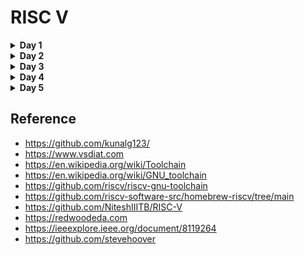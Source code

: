 <h1>RISC V</h1>
  
<details>
<summary><strong>Day 1</strong></summary>   

 <details><summary><strong>C Program</strong></summary>
 <h3>C program doing sum of numbers from 1 to 6</h3>
 <h4>Code</h4>
      
```  
#include<stdio.h>   
int main(){
   int n = 6;
   int i ;
   int sum = 0;
   for(int i =1;i<=6;i++)
   {
   sum = sum +i;}
   printf("The sum of digits from 1 to %d is %d.\n",n,sum);
   return 0;
}

```



</details>
<details> 
<summary><strong>C Program on RISCV64 compiler</strong></summary>

<h3>Code output</h3>
<div align="center">
  <img src="https://github.com/VaibhavTiwari-IIITB/RISCV/assets/140998525/7406c00f-eedf-4628-82e1-8f7595b908f4">
  

	
</div>
<h3>Assembly code output with o1 attribute</h3>
<div align="center">
	<img src="https://github.com/VaibhavTiwari-IIITB/RISCV/assets/140998525/c4297a69-d7e2-44b1-a601-46f269318d0b">
</div>

<h3>Assembly code output with ofast attribute</h3>
<div align="center">
	<img src="https://github.com/VaibhavTiwari-IIITB/RISCV/assets/140998525/acef1efd-12f5-4433-8dbf-2901d72e2911">
</div>

<h3>Step by step observation of code execution</h3>
<div align="center">
  <img src = "https://github.com/VaibhavTiwari-IIITB/RISCV/assets/140998525/75692f76-f88d-4e7c-91c6-389aa1632698">
	
</div>

 <h3>Commands used:</h3>
 
```
riscv64-unknown-elf-gcc -O1 -mabi=lp64 -march=rv64i -o sum1to6.o sum1to6.c

```

<h4>Explanation:</h4>
<p>
	<ul>
	<li>  <strong> riscv64-unknown-elf-gcc:</strong> 
        This is the command to invoke the RISC-V GCC compiler. It's used to compile C and C++ code for RISC-V architectures.
        riscv64 specifies the target architecture, which is the 64-bit version of RISC-V.
        unknown-elf indicates the target environment. The "ELF" part stands for "Executable and Linkable Format," which is a common file format for executables, object code, and shared libraries.
         </li> 
    <li><strong>-O1:</strong>
        This flag specifies the optimization level for the compiler. -O1 indicates optimization level 1.
        Optimization levels control how aggressively the compiler optimizes the code. Level 1 provides basic optimizations to improve code performance without spending excessive time on compilation.
        </li> 
  <li> <strong> -mabi=lp64:</strong>
        The -mabi flag specifies the ABI (Application Binary Interface) to use for the compilation.
        lp64 indicates that the ABI uses 64-bit data types (long and pointer) and is commonly used in RISC-V systems.</li> 

  <li> <strong> -march=rv64i:</strong>
        The -march flag specifies the target RISC-V architecture to generate code for.
        rv64i indicates the RISC-V architecture specification. Here, rv64 specifies a 64-bit RISC-V architecture, and i indicates the "I" base integer instruction set. This set includes the fundamental integer arithmetic and control flow instructions.</li> 

   <li><strong> -o sum1ton.o:</strong>
        The -o flag specifies the output file name for the compiled code.
        sum1ton.o is the name of the output file. The .o extension indicates that it's an object file, which contains the compiled machine code ready to be linked with other object files to create an executable.</li> 

   <li><strong>sum1ton.c:</strong>
        This is the source file that you want to compile.
        sum1ton.c is the name of the C source file that contains the code to be compiled.</li> 

 </ul>
 
</p><br>

```
riscv64-unknown-elf-objdump -d sum1ton.o

```
<p>
	<h4>Explanation :</h4>
	It is used to disassemble an object file (sum1ton.o) produced by a RISC-V toolchain. The objdump command is commonly used to analyze and display information about object files, executable files, and libraries.<br>

In this specific case,the riscv64-unknown-elf-objdump command, which is part of the RISC-V toolchain and is used to disassemble RISC-V machine code into human-readable assembly instructions.

When the command is run, it will generate a disassembly listing of the instructions contained within the sum1ton.o object file. This can be particularly useful for inspecting the assembly code produced by the compiler or for debugging purposes.<br>

The -d flag specifies that we want to disassemble the code, and sum1ton.o is the name of the object file you want to disassemble.


</p>

</details>
</details>














<details>
<summary><strong>Day 2</strong></summary>
<h2>The New Algorithm For Sum 1ton c program</h2>	

<div align="center">
<img width="737" alt="Screenshot 2023-08-24 at 12 11 19 PM" src="https://github.com/VaibhavTiwari-IIITB/RISCV/assets/140998525/52586927-3aed-4df1-8a72-f34503e5449d">
</div>

<h2>Code</h2>

```c
#include <stdio.h>

extern int load(int x, int y); 

int main() {
	int result = 0;
       	int count = 9;
    	result = load(0x0, count+1);
    	printf("Sum of number from 1 to %d is %d\n", count, result); 
}

```

<h2>Assembly Code For Load Function</h2>

```asm
.section .text
.global load
.type load, @function

load:
	add 	a4, a0, zero //Initialize sum register a4 with 0x0
	add 	a2, a0, a1   // store count of 10 in register a2. Register a1 is loaded with 0xa (decimal 10) from main program
	add	a3, a0, zero // initialize intermediate sum register a3 by 0
loop:	add 	a4, a3, a4   // Incremental addition
	addi 	a3, a3, 1    // Increment intermediate register by 1	
	blt 	a3, a2, loop // If a3 is less than a2, branch to label named <loop>
	add	a0, a4, zero // Store final result to register a0 so that it can be read by main program
	ret

```
<h2>Execution</h2>
<div align="center">
[	<img src="https://github.com/VaibhavTiwari-IIITB/RISCV/assets/140998525/e2ad21ce-829a-4717-86be-519fe047ce59">
</div>



<h2>Contents of rv32im.sh(Shell script file)</h2>

```
riscv64-unknown-elf-gcc -c -mabi=ilp32 -march=rv32im -o 1to9_custom.o 1to9_custom.c
riscv64-unknown-elf-gcc -c -mabi=ilp32 -march=rv32im -o load.o load.S

riscv64-unknown-elf-gcc -c -mabi=ilp32 -march=rv32im -o syscalls.o syscalls.c
riscv64-unknown-elf-gcc -mabi=ilp32 -march=rv32im -Wl,--gc-sections -o firmware.elf load.o 1to9_custom.o syscalls.o -T riscv.ld -lstdc++
chmod -x firmware.elf
riscv64-unknown-elf-gcc -mabi=ilp32 -march=rv32im -nostdlib -o start.elf start.S -T start.ld -lstdc++
chmod -x start.elf
riscv64-unknown-elf-objcopy -O verilog start.elf start.tmp
riscv64-unknown-elf-objcopy -O verilog firmware.elf firmware.tmp
cat start.tmp firmware.tmp > firmware.hex
python3 hex8tohex32.py firmware.hex > firmware32.hex
rm -f start.tmp firmware.tmp
iverilog -o testbench.vvp testbench.v picorv32.v
chmod -x testbench.vvp
vvp -N testbench.vvp

```

<h3>Explanation</h3>
<p>
<br>

1. `riscv64-unknown-elf-gcc -c -mabi=ilp32 -march=rv32im -o 1to9_custom.o 1to9_custom.c`
   - This command compiles the C source file `1to9_custom.c` into an object file `1to9_custom.o`. It uses the RISC-V GCC compiler targeting the ILP32 ABI (Application Binary Interface) and the RV32IM architecture.
<br>

2. `riscv64-unknown-elf-gcc -c -mabi=ilp32 -march=rv32im -o load.o load.S`
   - Similar to the previous command, this compiles the assembly source file `load.S` into an object file `load.o`.
<br>

3. `riscv64-unknown-elf-gcc -c -mabi=ilp32 -march=rv32im -o syscalls.o syscalls.c`
   - This compiles another C source file `syscalls.c` into an object file `syscalls.o`.
<br>

4. `riscv64-unknown-elf-gcc -mabi=ilp32 -march=rv32im -Wl,--gc-sections -o firmware.elf load.o 1to9_custom.o syscalls.o -T riscv.ld -lstdc++`
   - This links the previously compiled object files (`load.o`, `1to9_custom.o`, `syscalls.o`) along with the necessary libraries and linker script `riscv.ld` to create an ELF executable named `firmware.elf`. The linker is instructed to perform garbage collection on unused sections.
<br>

5. `chmod -x firmware.elf`
   - This command changes the permissions of the `firmware.elf` file to remove its execute permission.
<br>

6. `riscv64-unknown-elf-gcc -mabi=ilp32 -march=rv32im -nostdlib -o start.elf start.S -T start.ld -lstdc++`
   - Similar to step 4, this compiles and links an assembly source file `start.S` with libraries and linker script `start.ld` to create another ELF executable named `start.elf`. The `-nostdlib` flag indicates that the standard library should not be included.
<br>

7. `chmod -x start.elf`
   - Similar to step 5, this changes the permissions of the `start.elf` file to remove its execute permission.
<br>

8. `riscv64-unknown-elf-objcopy -O verilog start.elf start.tmp`
   - This command uses the `objcopy` tool to convert the `start.elf` file into a Verilog memory initialization file `start.tmp` in the "verilog" format.
<br>

9. `riscv64-unknown-elf-objcopy -O verilog firmware.elf firmware.tmp`
   - Similar to step 8, this converts the `firmware.elf` file into a Verilog memory initialization file `firmware.tmp`.
<br>

10. `cat start.tmp firmware.tmp > firmware.hex`
    - This concatenates the content of `start.tmp` and `firmware.tmp` files to create a combined Verilog memory initialization file `firmware.hex`.
<br>

11. `python3 hex8tohex32.py firmware.hex > firmware32.hex`
    - This step involves a Python script named `hex8tohex32.py`, which takes the `firmware.hex` file (assumed to contain 8-bit memory data) and converts it to 32-bit memory data format, saving the result in `firmware32.hex`.
<br>

12. `rm -f start.tmp firmware.tmp`
    - This removes the temporary Verilog memory initialization files.
<br>

13. `iverilog -o testbench.vvp testbench.v picorv32.v`
    - This compiles Verilog source files `testbench.v` and `picorv32.v` using the Icarus Verilog compiler to create a simulation executable `testbench.vvp`.
<br>

14. `chmod -x testbench.vvp`
    - This removes the execute permission from the simulation executable.
<br>

15. `vvp -N testbench.vvp`
    - This runs the compiled simulation executable using the VVP (Verilog VVP) simulator.
<br>

In summary, this script performs a series of compilation, linking, and conversion steps to prepare and simulate RISC-V assembly and C code using a combination of tools and scripts. The resulting simulation involve the execution of the RISC-V code within the given constraints and configurations.
</p>


</details>




















<details>
<summary><strong>Day 3</strong></summary>
	
<details><summary><strong>TL-Verilog and Makerchip IDE</strong></summary>
<p>TL-Verilog, short for Transaction-Level Verilog, is a hardware description and design language used for specifying and designing digital systems, particularly focusing on transaction-level abstraction and high-level design. It extends traditional Verilog and SystemVerilog languages by introducing higher-level constructs that facilitate the design and verification process, making it more suitable for complex system-on-chip (SoC) designs.</p>

 <p>Makerchip is an online Integrated Development Environment (IDE) designed specifically for digital system design and hardware description. It provides a platform for creating, simulating, and visualizing digital designs using various hardware description languages and tools, including SystemVerilog, Verilog, and TL-Verilog. Makerchip aims to simplify the process of designing and simulating digital circuits by offering an accessible and user-friendly interface.</p>
</details>

<details><summary><strong>Introduction to Makerchip IDE</strong></summary>
<h2>Pythagorean Template</h2>
<div align = "center">
<img width="1470" alt="1" src="https://github.com/VaibhavTiwari-IIITB/RISCV/assets/140998525/f05cd1b6-6bb3-4e7a-bcd8-ce1d0efc32b8">
</div>


<h2>Inverter</h2>
<div align = "center">
<img width="1470" alt="2" src="https://github.com/VaibhavTiwari-IIITB/RISCV/assets/140998525/13b6405d-48c7-49ca-8df2-66439ee62553">
</div>

<h2>Multiplexer</h2>
<div align = "center">
<img width="1470" alt="3" src="https://github.com/VaibhavTiwari-IIITB/RISCV/assets/140998525/c672a21a-d4bb-4fe3-98b9-50f8d0d4c29d">
</div>

 <h2>Vector Usage</h2>
<div align = "center">
<img width="1470" alt="4" src="https://github.com/VaibhavTiwari-IIITB/RISCV/assets/140998525/5896b706-a7c1-448d-a645-f6f644f6ea36">
</div>

<h2>Wide Multiplexer</h2>
<div align = "center">
<img width="1470" alt="5" src="https://github.com/VaibhavTiwari-IIITB/RISCV/assets/140998525/710930a4-f1d1-4804-9a9b-69240eff5fc0">
</div>

<h2>Calculator</h2>
<div align = "center">
<img width="1470" alt="6" src="https://github.com/VaibhavTiwari-IIITB/RISCV/assets/140998525/82fe89c8-3992-446c-82ac-fca177f6ac13">
</div>
<br>
<div align="center"><h1>Sequential Logic</h1></div>
<h2>4-bit Up Counter</h2>
<div align = "center">
<img width="1470" alt="8" src="https://github.com/VaibhavTiwari-IIITB/RISCV/assets/140998525/ef610cb6-e4d6-4dfe-9f10-5b0b8366613a">
</div>

<h2>Fibonacci Sequence</h2>
<div align = "center">
	
<img width="959" alt="9" src="https://github.com/VaibhavTiwari-IIITB/RISCV/assets/140998525/4617f62f-8833-40c1-bb8a-08527870239e">
<img width="1470" alt="10" src="https://github.com/VaibhavTiwari-IIITB/RISCV/assets/140998525/c3d1c0aa-16b3-41b3-9e8b-13e6cceed279">
</div>
 <div align="center">
	 <h1>Pipelined Logic</h1>
 </div>
 <h2>2-Cycle Calculator</h2>
<img width="1470" alt="11" src="https://github.com/VaibhavTiwari-IIITB/RISCV/assets/140998525/a17bd09d-8458-4bed-af8f-3997803d5e51">
<br>
 <div align="center">
	 <h1>Validity</h1>
 </div>
 <p>In logic circuits and digital design, "validity" typically refers to the concept of ensuring that signals or data within a system are in a valid or reliable state before they are processed or used in subsequent stages. Validity plays a crucial role in maintaining the correctness and proper functioning of digital systems. </p>
 <h3>Advantages of Validity</h3>
 <p>
	 <ul>
		 <li> Reliable Operation: Validity guarantees that the system operates reliably and produces accurate results. Without ensuring the validity of inputs, the output of digital circuits could be unpredictable or incorrect.</li>
		 <li>Validity ensures that data transitions are synchronized with clock edges, which leads to consistent behavior and predictable outputs. This is especially important in synchronous digital systems.</li>
		 <li>Design Verification: Validity considerations are crucial during design verification and testing. Ensuring inputs are in valid states allows for more targeted testing and easier debugging of issues.</li>
		 <li>Power Efficiency: Validity checks can prevent unnecessary switching of logic values when inputs are changing rapidly. This helps reduce dynamic power consumption in the system.</li>
	 </ul>
 </p>
 </details>

</details>













<details>
<summary><strong>Day 4</strong></summary>
	<h2>PC Logic</h2>

<p>
	A program counter (PC), also known as an instruction pointer (IP) in some architectures, is a fundamental component of a computer's central processing unit (CPU). It's a special register that keeps track of the memory address of the next instruction to be executed in a program. The program counter is used in conjunction with the fetch-execute cycle, which is the basic process through which a CPU carries out instructions.<br><br>

The working of program counter in a nutshell<br><br>

Fetch: The CPU fetches the instruction from memory at the address pointed to by the program counter.<br><br>

Increment: After the fetch, the program counter is incremented to point to the next memory location where the next instruction resides.<br><br>

Execute: The fetched instruction is then executed.<br><br>

 Repeat: The process repeats, with the program counter always indicating the memory address of the next instruction to be fetched and executed.<br><br>
</p>

```
|cpu
      @0
         $reset = *reset;
         $pc[31:0] = >>1$reset ? 0 : >>1$pc + 32'd4;

```

<h4>Output</h4>
<div align ="center">

<img width="1470" alt="1" src="https://github.com/VaibhavTiwari-IIITB/RISCV/assets/140998525/2b9bb42f-549c-44f2-a881-dca6499ec7db">

</div>
<br>

<h2>Fetch</h2>
<p>
Let's delve deeper into the fetch stage:
<br><br>
Fetch Instruction: In this stage, the CPU retrieves the next instruction from memory. The address of the instruction to be fetched is provided by the program counter (PC). The program counter holds the memory address of the next instruction to be executed. It is updated during each cycle to point to the next instruction.
<br><br>
Memory Access: The CPU sends a memory read request to the memory unit, specifying the address pointed to by the program counter. The memory unit then retrieves the instruction from the specified memory location and provides it to the CPU.
<br><br>
Instruction Register (IR): The fetched instruction is loaded into a special register called the instruction register (IR). The instruction register temporarily holds the fetched instruction until it's ready to be decoded and executed.
<br><br>
Program Counter Update: After the fetch, the program counter is incremented to point to the memory address of the next instruction. The exact increment depends on the length of the fetched instruction (which can vary between different instructions and architectures).
<br><br>
At this point, the fetched instruction is in the instruction register, and the CPU is ready to move on to the "decode" stage, during which the fetched instruction is interpreted to determine what operation needs to be executed.
</p>

```
|cpu
      @0
         $reset = *reset;
         $pc[31:0] = >>1$reset ? 0 : >>1$pc + 32'd4;
      @1
         $imem_rd_en = !$reset;
         $imem_rd_addr[M4_IMEM_INDEX_CNT-1:0] = $pc[M4_IMEM_INDEX_CNT+1:2];
         $instr[31:0] = $imem_rd_data[31:0];
         
      ?$imem_rd_en
         @1
            $imem_rd_data[31:0] = /imem[$imem_rd_addr]$instr;

      
```

<h4>Output</h4>
<div>
<img width="1467" alt="2" src="https://github.com/VaibhavTiwari-IIITB/RISCV/assets/140998525/cee6dff3-4a1e-4cca-a8b4-00c244e3dda9">
</div>

<h4>Viz Output</h4>
<div>
<img width="854" alt="3" src="https://github.com/VaibhavTiwari-IIITB/RISCV/assets/140998525/e3f7e3b3-ea34-4240-8e0f-c122b411e21a"></div>

<h2>Decode Logic</h2>
<h3>Decode Logic code</h3>

```tlv
\m4_TLV_version 1d: tl-x.org
\SV
   // This code can be found in: https://github.com/stevehoover/RISC-V_MYTH_Workshop
   
   m4_include_lib(['https://raw.githubusercontent.com/BalaDhinesh/RISC-V_MYTH_Workshop/master/tlv_lib/risc-v_shell_lib.tlv'])

\SV
   m4_makerchip_module   // (Expanded in Nav-TLV pane.)
\TLV

   // /====================\
   // | Sum 1 to 9 Program |
   // \====================/
   //
   // Program for MYTH Workshop to test RV32I
   // Add 1,2,3,...,9 (in that order).
   //
   // Regs:
   //  r10 (a0): In: 0, Out: final sum
   //  r12 (a2): 10
   //  r13 (a3): 1..10
   //  r14 (a4): Sum
   // 
   // External to function:
   m4_asm(ADD, r10, r0, r0)             // Initialize r10 (a0) to 0.
   // Function:
   m4_asm(ADD, r14, r10, r0)            // Initialize sum register a4 with 0x0
   m4_asm(ADDI, r12, r10, 1010)         // Store count of 10 in register a2.
   m4_asm(ADD, r13, r10, r0)            // Initialize intermediate sum register a3 with 0
   // Loop:
   m4_asm(ADD, r14, r13, r14)           // Incremental addition
   m4_asm(ADDI, r13, r13, 1)            // Increment intermediate register by 1
   m4_asm(BLT, r13, r12, 1111111111000) // If a3 is less than a2, branch to label named <loop>
   m4_asm(ADD, r10, r14, r0)            // Store final result to register a0 so that it can be read by main program
   
   // Optional:
   // m4_asm(JAL, r7, 00000000000000000000) // Done. Jump to itself (infinite loop). (Up to 20-bit signed immediate plus implicit 0 bit (unlike JALR) provides byte address; last immediate bit should also be 0)
   m4_define_hier(['M4_IMEM'], M4_NUM_INSTRS)

   |cpu
      @0
         $reset = *reset;



      // YOUR CODE HERE
      // ...
      @0
         $pc[31:0] = >>1$reset ? 32'd0 : (>>1$taken_branch ? >>1$br_tgt_pc :  (>>1$pc+32'd4));
      @1
         //Instruction Fetch
         $imem_rd_en = !$reset;
         $imem_rd_addr[M4_IMEM_INDEX_CNT-1:0] = $pc[M4_IMEM_INDEX_CNT+1:2];
         $instr[31:0] = $imem_rd_data[31:0];
      ?$imem_rd_en
         @1
            $imem_rd_data[31:0] = /imem[$imem_rd_addr]$instr;
      @1
         //Instruction Decode
         $is_i_instr = $instr[6:2] ==? 5'b0000x ||
                       $instr[6:2] ==? 5'b001x0 ||
                       $instr[6:2] ==? 5'b11001 ||
                       $instr[6:2] ==? 5'b11100;
         
         $is_u_instr = $instr[6:2] ==? 5'b0x101;
         
         $is_r_instr = $instr[6:2] ==? 5'b01011 ||
                       $instr[6:2] ==? 5'b011x0 ||
                       $instr[6:2] ==? 5'b10100;
         
         $is_b_instr = $instr[6:2] ==? 5'b11000;
         
         $is_j_instr = $instr[6:2] ==? 5'b11011;
         
         $is_s_instr = $instr[6:2] ==? 5'b0100x;
         
         $imm[31:0] = $is_i_instr ? {{21{$instr[31]}}, $instr[30:20]} :
                      $is_s_instr ? {{21{$instr[31]}}, $instr[30:25], $instr[11:7]} :
                      $is_b_instr ? {{20{$instr[31]}}, $instr[7], $instr[30:25], $instr[11:8], 1'b0} :
                      $is_u_instr ? {$instr[31:12], 12'b0} :
                      $is_j_instr ? {{12{$instr[31]}}, $instr[19:12], $instr[20], $instr[30:21], 1'b0} :
                                    32'b0;
         $opcode[6:0] = $instr[6:0];
         
         $rs2_valid = $is_r_instr || $is_s_instr || $is_b_instr;
         ?$rs2_valid
            $rs2[4:0] = $instr[24:20];
            
         $rs1_valid = $is_r_instr || $is_i_instr || $is_s_instr || $is_b_instr;
         ?$rs1_valid
            $rs1[4:0] = $instr[19:15];
         
         $funct3_valid = $is_r_instr || $is_i_instr || $is_s_instr || $is_b_instr;
         ?$funct3_valid
            $funct3[2:0] = $instr[14:12];
            
         $funct7_valid = $is_r_instr ;
         ?$funct7_valid
            $funct7[6:0] = $instr[31:25];
            
         $rd_valid = $is_r_instr || $is_i_instr || $is_u_instr || $is_j_instr;
         ?$rd_valid 
            $rd[4:0] = $instr[11:7]; //rd - Destination Register
            
         $dec_bits [10:0] = {$funct7[5], $funct3, $opcode};
         $is_beq = $dec_bits ==? 11'bx_000_1100011;
         $is_bne = $dec_bits ==? 11'bx_001_1100011;
         $is_blt = $dec_bits ==? 11'bx_100_1100011;
         $is_bge = $dec_bits ==? 11'bx_101_1100011;
         $is_bltu = $dec_bits ==? 11'bx_110_1100011;
         $is_bgeu = $dec_bits ==? 11'bx_111_1100011;
         $is_addi = $dec_bits ==? 11'bx_000_0010011;
         $is_add = $dec_bits ==? 11'b0_000_0110011;
         
      @1
         //Register File Read
         $rf_wr_en = 1'b0;
         $rf_wr_index[4:0] = 5'b0;
         $rf_wr_data[31:0] = 32'b0;
         
         $rf_rd_en1 = $rs1_valid;
         $rf_rd_index1[4:0] = $rs1;
         
         $rf_rd_en2 = $rs2_valid;
         $rf_rd_index2[4:0] = $rs2;
         
         $src1_value[31:0] = $rf_rd_data1;
         $src2_value[31:0] = $rf_rd_data2;
         
      @1
         //ALU
         $result[31:0] = $is_addi ? $src1_value + $imm :
                         $is_add ? $src1_value + $src2_value :
                         32'bx ;
      @1
         //Register File Write
         $rf_wr_en = $rd_valid && $rd != 5'b0;
         $rf_wr_index[4:0] = $rd;
         $rf_wr_data[31:0] = $result;
         
      @1
         //Branch Instructions
         $taken_branch = $is_beq ? ($src1_value == $src2_value):
                         $is_bne ? ($src1_value != $src2_value):
                         $is_blt ? (($src1_value < $src2_value) ^ ($src1_value[31] != $src2_value[31])):
                         $is_bge ? (($src1_value >= $src2_value) ^ ($src1_value[31] != $src2_value[31])):
                         $is_bltu ? ($src1_value < $src2_value):
                         $is_bgeu ? ($src1_value >= $src2_value):
                                    1'b0;
         `BOGUS_USE($taken_branch)
         $br_tgt_pc[31:0] = $pc + $imm;
      // Note: Because of the magic we are using for visualisation, if visualisation is enabled below,
      //       be sure to avoid having unassigned signals (which you might be using for random inputs)
      //       other than those specifically expected in the labs. You'll get strange errors for these.

   
   // Assert these to end simulation (before Makerchip cycle limit).
   *passed = *cyc_cnt > 40;
   *failed = 1'b0;
   
   // Macro instantiations for:
   //  o instruction memory
   //  o register file
   //  o data memory
   //  o CPU visualization
   |cpu
      m4+imem(@1)    // Args: (read stage)
      m4+rf(@1, @1)  // Args: (read stage, write stage) - if equal, no register bypass is required
      //m4+dmem(@4)    // Args: (read/write stage)
      //m4+myth_fpga(@0)  // Uncomment to run on fpga

   m4+cpu_viz(@4)    // For visualisation, argument should be at least equal to the last stage of CPU logic. @4 would work for all labs.
\SV
   endmodule

```

<h4>Schematic output</h4>
<div align="center">
<img width="764" alt="4" src="https://github.com/VaibhavTiwari-IIITB/RISCV/assets/140998525/2f49c70d-0879-4ce9-8536-ce1561b7490e">
</div>

<h4>Waveform output</h4>
<div align="center">
<img width="905" alt="5" src="https://github.com/VaibhavTiwari-IIITB/RISCV/assets/140998525/ba9436e0-ebfc-4ef1-9e67-87271aa14dfe">
</div>


</details>

</div>
</detail>



















<details>

<summary><strong>Day 5</strong></summary>
<p>
<h2>Pitfalls of Pipelining: Navigating Branch Instruction Hazards</h2>

Pipelining, a technique aimed at bolstering processor speed, subdivides instruction execution into discrete phases. However, the introduction of pipelining also ushers in challenges known as hazards—obstacles that can disrupt the fluid progression of instructions. Among these, the "branch instruction hazard," commonly recognized as the "branch penalty," stands out prominently.

**1. Structural Clash:**

A structural hazard arises when resource conflicts emerge within the pipeline. For instance, a branch instruction might vie for access to the same processing unit or memory segment already occupied by another instruction in the pipeline. This clash forces a pipeline pause, during which resources are either redistributed or the conflict is resolved. Structural hazards sow inefficiency and chip away at performance by delaying instruction completion.

**2. Data Tug-of-War:**

Data hazards manifest when instructions hinge on outcomes from earlier instructions, yet the requisite data remains elusive. In the context of branch instructions, data hazards crop up when succeeding instructions lean on the result of a prior branch instruction. However, the actual outcome of the branch—whether it's taken or not—remains uncertain. Mismanagement of this can yield inaccurate results. Techniques like forwarding or stalling resolve data hazards, ensuring that instructions access accurate data for proper execution.

**3. Control Conundrum (Branch Hazard):**

Control hazards take center stage when grappling with branch instructions in pipelining. They stem from the ambiguity surrounding a branch's outcome—whether it will be taken or bypassed. In a pipelined processor, instructions are proactively fetched to sustain pipeline flow. Yet, the actual verdict of a branch might only materialize during the execution phase. If the branch's outcome diverges from the prediction formed during the fetch phase, subsequent instructions procured after the branch could prove erroneous.

In response to control hazards, contemporary processors leverage branch prediction techniques to formulate educated guesses about a branch's likelihood of being taken. Accurate predictions facilitate seamless pipeline advancement. However, if predictions falter, a process labeled "pipeline flushing" comes into play. This entails discarding all instructions procured after the misjudged branch, effectively resetting the pipeline to the correct sequence. Such flushing exacts a performance toll, termed the "branch penalty," as it squanders effort and triggers pipeline halts.

In summation, branch instructions introduce hazards to pipelining due to the demand for judgment calls concerning instruction sequence, resource allotment, and data interdependencies. Skillful hazard management through strategies like branch prediction and pipeline flushing proves pivotal in upholding pipeline efficiency and amplifying processor performance.
</p>	

<p>
<h2>Unveiling the Waterfall Logic Paradigm</h2>

Waterfall logic, often referred to as the "waterfall model," is a sequential software development approach that encapsulates the essence of linear progression. This methodology is characterized by a structured, step-by-step framework, where each phase flows into the next like a cascading waterfall. This document delves into the key aspects of the waterfall logic paradigm, elucidating its stages, merits, and limitations.

**1. Phases of Waterfall Logic:**

The waterfall model comprises distinct, well-defined phases, each building upon the accomplishments of the preceding one:

**a. Requirements Gathering:** Inception involves capturing comprehensive project requirements, setting the stage for the subsequent phases.

**b. System Design:** This phase outlines the overall system architecture, identifying components and their relationships.

**c. Implementation:** Here, the actual coding takes place, translating design concepts into functional software.

**d. Testing:** Rigorous testing verifies the software's functionality against requirements, identifying defects for rectification.

**e. Deployment:** The fully tested software is deployed to the intended environment, making it accessible to users.

**f. Maintenance:** Post-deployment, ongoing maintenance tackles bug fixes, updates, and enhancements.

**2. Advantages of Waterfall Logic:**

- **Clarity and Predictability:** The linear nature of waterfall logic offers clarity in project progression, making it easier to estimate timelines and resources.
  
- **Comprehensive Documentation:** Each phase mandates documentation, resulting in a well-documented project lifecycle for future reference.
  
- **Early Planning:** Rigorous initial planning ensures a solid foundation, reducing the likelihood of major changes down the line.
  
- **Clear Milestones:** Well-defined phase boundaries provide clear milestones, aiding project tracking and assessment.
  
**3. Limitations and Criticisms:**

- **Inflexibility:** Once a phase is completed, revisiting it can be challenging, making it less adaptive to changing requirements.
  
- **Late User Involvement:** Stakeholder input typically occurs early, potentially leading to a mismatch between the final product and user needs.
  
- **Uncertainty Handling:** Inadequate provisions for addressing uncertainties or evolving requirements may hinder adaptability.
  
- **Real-world Application Suitability:** Ideal for projects with well-understood requirements, but may not align with projects that demand iterative exploration.
  
**4. Variations and Modern Adaptations:**

Over time, variations and adaptations of the waterfall model have emerged, such as the "V-Model," which emphasizes rigorous testing in conjunction with each development phase, and the "W-Model," which incorporates maintenance and user feedback loops.

**Conclusion:**

The waterfall logic paradigm, reminiscent of a cascading waterfall, offers a structured, methodical approach to software development. Its sequential nature fosters clarity and predictability, yielding comprehensive documentation and clear milestones. However, its rigidity and potential lack of adaptability to evolving requirements have prompted the development of more flexible methodologies. As the software development landscape evolves, waterfall logic remains a foundational model that continues to inspire adaptations and innovations.

<div align="center">
<img width="1470" alt="1" src="https://github.com/VaibhavTiwari-IIITB/RISCV/assets/140998525/80781a78-38dd-410f-9b55-3f6f48599f81">
</div>

<h4>Final 4 stage implementation code</h4>

```tlv
\m4_TLV_version 1d: tl-x.org
\SV
   // This code can be found in: https://github.com/stevehoover/RISC-V_MYTH_Workshop
   
   m4_include_lib(['https://raw.githubusercontent.com/BalaDhinesh/RISC-V_MYTH_Workshop/master/tlv_lib/risc-v_shell_lib.tlv'])

\SV
   m4_makerchip_module   // (Expanded in Nav-TLV pane.)
\TLV
     
   // /====================\
   // | Sum 1 to 9 Program |
   // \====================/
   //
   // Program for MYTH Workshop to test RV32I
   // Add 1,2,3,...,9 (in that order).
   //
   // Regs:
   //  r10 (a0): In: 0, Out: final sum
   //  r12 (a2): 10
   //  r13 (a3): 1..10
   //  r14 (a4): Sum
   // 
   // External to function:
   m4_asm(ADD, r10, r0, r0)             // Initialize r10 (a0) to 0.
   // Function:
   m4_asm(ADD, r14, r10, r0)            // Initialize sum register a4 with 0x0
   m4_asm(ADDI, r12, r10, 1010)         // Store count of 10 in register a2.
   m4_asm(ADD, r13, r10, r0)            // Initialize intermediate sum register a3 with 0
   // Loop:
   m4_asm(ADD, r14, r13, r14)           // Incremental addition
   m4_asm(ADDI, r13, r13, 1)            // Increment intermediate register by 1
   m4_asm(BLT, r13, r12, 1111111111000) // If a3 is less than a2, branch to label named <loop>
   m4_asm(ADD, r10, r14, r0)            // Store final result to register a0 so that it can be read by main program
   m4_asm(SW, r0, r10, 100)
   m4_asm(LW, r15, r0, 100)
   // Optional:
   // m4_asm(JAL, r7, 00000000000000000000) // Done. Jump to itself (infinite loop). (Up to 20-bit signed immediate plus implicit 0 bit (unlike JALR) provides byte address; last immediate bit should also be 0)
   m4_define_hier(['M4_IMEM'], M4_NUM_INSTRS)

   |cpu
      @0
         $reset = *reset;
              //Fetch1   
         $pc[31:0] = >>1$reset ? 32'b0 :
                     >>3$valid_taken_br ? >>3$br_tgt_pc :
                     >>3$valid_load ? >>3$inc_pc : 
                     (>>3$valid_jump && >>3$is_jal) ? >>3$br_tgt_pc :
                     (>>3$valid_jump && >>3$is_jalr) ? >>3$jalr_tgt_pc :
                     >>1$inc_pc;
                     
                    
      @1
         $inc_pc[31:0] = $pc + 32'd4 ;
         $imem_rd_en = !>>1$reset;    
         $imem_rd_addr[M4_IMEM_INDEX_CNT-1:0] = $pc[M4_IMEM_INDEX_CNT+1:2]; 
      @3
                
         $valid = !(>>1$valid_taken_br || >>2$valid_taken_br || >>1$valid_load || >>2$valid_load 
                    || >>1$valid_jump || >>2$valid_jump) ;
                    
         $valid_load = $valid && $is_load ;
         $valid_jump = $valid && $is_load;
                       
                       
                 
            //$valid_load = $valid && $is_load ;
                
            //Fetch2 
      @1
         $instr[31:0] = $imem_rd_data[31:0]; 
               
          //Instructions type decode 
         $is_i_instr = $instr[6:2] ==? 5'b0000x || 
                       $instr[6:2] ==? 5'b001x0 || 
                       $instr[6:2] ==? 5'b11001 ;
         $is_r_instr = $instr[6:2] ==? 5'b011x0 || 
                       $instr[6:2] ==? 5'b01011 || 
                       $instr[6:2] ==? 5'b10100 ; 
         $is_s_instr = $instr[6:2] ==? 5'b0100x ;
         $is_b_instr = $instr[6:2] ==? 5'b11000 ;
         $is_j_instr = $instr[6:2] ==? 5'b11011 ;
         $is_u_instr = $instr[6:2] ==? 5'b0x101 ;
         
           //Instruction immediate decode
         $imm[31:0] = $is_i_instr ? {{21{$instr[31]}},$instr[30:20] }:
                      $is_s_instr ? {{21{$instr[31]}},$instr[30:25],$instr[11:8],$instr[7]} :
                      $is_b_instr ? {{20{$instr[31]}},$instr[7],$instr[30:25],$instr[11:8],1'b0} :
                      $is_u_instr ? {$instr[31], $instr[30:20],$instr[19:12],12'b0 }:
                      $is_j_instr ? {{12{$instr[31]}},$instr[19:12],$instr[20],$instr[30:21],1'b0} :
                      32'b0 ;
         $opcode[6:0] = $instr[6:0];

           //b. func7 decode

         $func7_valid = $is_r_instr ;
         ?$func7_valid
            $func7[6:0] = $instr[31:25];
         //c. rs2 decode

         $rs2_valid = $is_r_instr || $is_s_instr || $is_b_instr ;
         ?$rs2_valid
            $rs2[4:0] = $instr[24:20];

          //d. rs1 valid

         $rs1_valid = $is_r_instr || $is_i_instr || $is_s_instr || $is_b_instr ;
         ?$rs1_valid
            $rs1[4:0] = $instr[19:15] ;

          //e. func3 valid

         $func3_valid = $is_r_instr || $is_i_instr || $is_s_instr || $is_b_instr ;
         ?$func3_valid
            $func3[2:0] = $instr[14:12] ;

         $rd_valid = $is_r_instr || $is_i_instr || $is_u_instr || $is_j_instr ;
         ?$rd_valid
            $rd[4:0] = $instr[11:7];     
      
         $dec_bits[10:0] = {$func7[5], $func3, $opcode} ;
         $is_beq = $dec_bits ==? 11'bx_000_1100011 ;
         $is_bne = $dec_bits ==? 11'bx_001_1100011 ;
         $is_blt = $dec_bits ==? 11'bx_100_1100011 ;
         $is_bge = $dec_bits ==? 11'bx_101_1100011 ;           
         $is_bltu = $dec_bits ==? 11'bx_110_1100011 ;
         $is_bgeu = $dec_bits ==? 11'bx_111_1100011 ;  
         $is_addi = $dec_bits ==? 11'bx_000_0010011 ;
         $is_add = $dec_bits ==? 11'b0_000_0110011 ;
         
         $is_load = $dec_bits ==? 11'bx_xxx_0000011;
         
         $is_sb = $dec_bits ==? 11'bx_000_0100011;
         $is_sh = $dec_bits ==? 11'bx_001_0100011;
         $is_sw = $dec_bits ==? 11'bx_010_0100011;
         $is_slti = $dec_bits ==? 11'bx_010_0010011;
         $is_sltiu = $dec_bits ==? 11'bx_011_0010011;
         $is_xori = $dec_bits ==? 11'bx_100_0010011;
         $is_ori = $dec_bits ==? 11'bx_110_0010011;
         $is_andi = $dec_bits ==? 11'bx_111_0010011;
         $is_slli = $dec_bits ==? 11'b0_001_0010011;
         $is_srli = $dec_bits ==? 11'b0_101_0010011;
         $is_srai = $dec_bits ==? 11'b1_101_0010011;
         $is_sub = $dec_bits ==? 11'b1_000_0110011;
         $is_sll = $dec_bits ==? 11'b0_001_0110011;
         $is_slt = $dec_bits ==? 11'b0_010_0110011;
         $is_sltu = $dec_bits ==? 11'b0_011_0110011;
         $is_xor = $dec_bits ==? 11'b0_100_0110011;
         $is_srl = $dec_bits ==? 11'b0_101_0110011;
         $is_sra = $dec_bits ==? 11'b1_101_0110011;
         $is_or = $dec_bits ==? 11'b0_110_0110011;
         $is_and = $dec_bits ==? 11'b0_111_0110011;
         $is_lui = $dec_bits ==? 11'bx_xxx_0110111;
         $is_auipc = $dec_bits ==? 11'bx_xxx_0010111;
         $is_jal = $dec_bits ==? 11'bx_xxx_1101111;
         $is_jalr = $dec_bits ==? 11'bx_000_1100111;
         $is_jump = $is_jal || $is_jalr ;
         
         `BOGUS_USE($is_beq $is_bne $is_blt $is_bge $is_bltu $is_bgeu $is_addi $is_add) 
      @2
         
            //Register file read
         $rf_rd_en1 = $rs1_valid && >>2$result ;
         $rf_rd_index1[4:0] = $rs1 ;
         $rf_rd_en2 = $rs2_valid && >>2$result;
         $rf_rd_index2[4:0] = $rs2 ;

      //Branch_instruction2
         $br_tgt_pc[31:0] = $pc + $imm ;

     //source to alu assigned with o/p of read register
         $src1_value[31:0] = 
              (>>1$rf_wr_index == $rf_rd_index1) && >>1$rf_wr_en ?
                 >>1$result :
                  $rf_rd_data1;
         $src2_value[31:0] = 
              (>>1$rf_wr_index == $rf_rd_index2) && >>1$rf_wr_en ?
                 >>1$result :
                   $rf_rd_data2;
                   
      //dmem:1-R/W memory             
      @4
         $dmem_wr_en = $is_s_instr && $valid ;
         $dmem_addr[3:0] = $result[5:2] ;
         $dmem_wr_data[31:0] = $src2_value ;
         $dmem_rd_en = $is_load ;
        
      @4
         //LOAD DATA
         $ld_data[31:0] = $dmem_rd_data ;
      @3
         $jalr_tgt_pc[31:0] = $src1_value + $imm ;
      
      @3
     //Assigning aadi and add value to alu
         $sltu_rslt[31:0] = $src1_value < $src2_value ;
         $sltiu_rslt[31:0]  = $src1_value < $imm ;
         
         $result[31:0] =
              $is_addi ? $src1_value + $imm :
              $is_add ? $src1_value + $src2_value :
              $is_andi ? $src1_value & $imm :
              $is_ori  ? $src1_value | $imm :
              $is_xori ? $src1_value ^ $imm :
              $is_slli ? $src1_value << $imm[5:0] :
              $is_srli ? $src1_value >> $imm[5:0] :
              $is_and ? $src1_value & $src2_value :
              $is_or ? $src1_value | $src2_value :
              $is_xor ? $src1_value ^ $src2_value :
              $is_sub ? $src1_value - $src2_value :
              $is_sll ? $src1_value << $src2_value[4:0] :
              $is_srl ? $src1_value >> $src2_value[4:0] :
              $is_sltu ? $src1_value < $src2_value :
              $is_sltiu ? $src1_value < $imm :
              $is_lui ? {$imm[31:12], 12'b0} :
              $is_auipc ? $pc + $imm : 
              $is_jal ? $pc + 32'd4 :
              $is_jalr ? $pc + 32'd4 :
              $is_srai ? {{32{$src1_value[31]}}, $src1_value} >> $imm[4:0] :
              $is_slt ? ($src1_value[31] == $src2_value[31]) ? $sltu_rslt : {31'b0, $src1_value[31]} :
              $is_slti ? ($src1_value[31] == $imm[31]) ? $sltiu_rslt : {31'b0, $src1_value[31]} :
              $is_sra ? {{32{$src1_value[31]}}, $src1_value} >> $src2_value[4:0] :
              $is_load || $is_s_instr ? $src1_value + $imm :
              32'bx ;
        //Register file write
         $rf_wr_en = $rd_valid && $rd != 5'b0 && $valid || >>2$valid_load ;
         $rf_wr_index[4:0] = >>2$valid_load ? >>2$rd : $rd ;
         $rf_wr_data[31:0] = >>2$valid_load ? >>2$ld_data : $result ;

        //Branch insturctions
         $taken_br = $is_beq ? ($src1_value == $src2_value):
                     $is_bne ? ($src1_value != $src2_value):
                     $is_blt ? (($src1_value < $src2_value) ^ ($src1_value[31] != $src2_value[31])):
                     $is_bge ? (($src1_value >= $src2_value) ^ ($src1_value[31]!= $src2_value[31])):
                     $is_bltu ? ($src1_value > $src2_value) :
                     $is_bgeu ? ($src1_value >= $src2_value) :
                     1'b0 ;
           //for invalid instruction
         $valid_taken_br = $valid && $taken_br ;
         
         // Note: Because of the magic we are using for visualisation, if visualisation is enabled below,
         //       be sure to avoid having unassigned signals (which you might be using for random inputs)
         //       other than those specifically expected in the labs. You'll get strange errors for these.
         // Assert these to end simulation (before Makerchip cycle limit).
          //*passed = *cyc_cnt > 40;
   *passed = |cpu/xreg[15]>>5$value == (1+2+3+4+5+6+7+8+9);
   *failed = 1'b0;
   
   // Macro instantiations for:
   //  o instruction memory
   //  o register file
   //  o data memory
   //  o CPU visualization
   |cpu
      m4+imem(@1)    // Args: (read stage)
      m4+rf(@2, @3)  // Args: (read stage, write stage) - if equal, no register bypass is required
      m4+dmem(@4)    // Args: (read/write stage)
   
   m4+cpu_viz(@4)    // For visualisation, argument should be at least equal to the last stage of CPU logic. @4 would work for all labs.
\SV
   endmodule

```

<h4>Schematic output</h4>
<div align="center">
<img width="446" alt="2" src="https://github.com/VaibhavTiwari-IIITB/RISCV/assets/140998525/2b43b622-0ab1-4779-98dd-d934ad29fd3f">
</div>	

<h4>Waveform</h4>
<div align="center">
<img width="922" alt="3" src="https://github.com/VaibhavTiwari-IIITB/RISCV/assets/140998525/6c5230c9-6408-4e7b-a5dc-5ca41850c0a9">
</div>	

</p>

</details>
 
 

 ## Reference 
 
- https://github.com/kunalg123/
- https://www.vsdiat.com
- https://en.wikipedia.org/wiki/Toolchain
- https://en.wikipedia.org/wiki/GNU_toolchain
- https://github.com/riscv/riscv-gnu-toolchain
- https://github.com/riscv-software-src/homebrew-riscv/tree/main
- https://github.com/NiteshIIITB/RISC-V
- https://redwoodeda.com
- https://ieeexplore.ieee.org/document/8119264
- https://github.com/stevehoover




